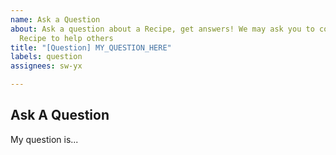 ```yaml
---
name: Ask a Question
about: Ask a question about a Recipe, get answers! We may ask you to contribute a
  Recipe to help others
title: "[Question] MY_QUESTION_HERE"
labels: question
assignees: sw-yx

---
```


## Ask A Question

My question is...
